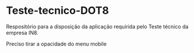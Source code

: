 # Teste-tecnico-DOT8
Respositório para a disposição da aplicação requirida pelo Teste técnico da empresa IN8.

Preciso tirar a opacidade do menu mobile
